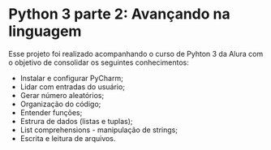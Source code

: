 # Python 3 parte 2: Avançando na linguagem

Esse projeto foi realizado acompanhando o curso de Pyhton 3 da Alura com o objetivo de consolidar os seguintes conhecimentos:
  - Instalar e configurar PyCharm;
  - Lidar com entradas do usuário;
  - Gerar número aleatórios;
  - Organização do código;
  - Entender funções;
  - Estrura de dados (listas e tuplas);
  - List comprehensions - manipulação de strings;
  - Escrita e leitura de arquivos.
